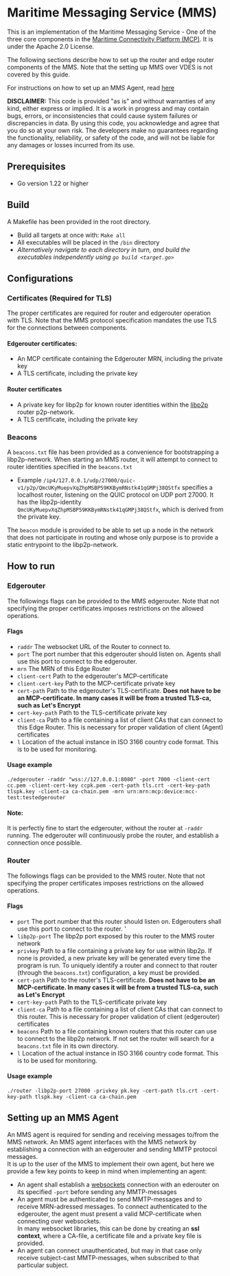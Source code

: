# Maritime Messaging Service (MMS)

This is an implementation of the Maritime Messaging Service - One of the three core components in
the [Maritime Connectivity Platform (MCP)](https://maritimeconnectivity.net/mcp-documents/). It is under the Apache 2.0
License.

The following sections describe how to set up the router and edge router components of the MMS. Note that the setting up
MMS over VDES is not covered by this guide.

For instructions on how to set up an MMS Agent, read [here](#setting-up-an-mms-agent)

**DISCLAIMER:** This code is provided "as is" and without warranties of any kind, either express or implied. It is a
work in progress and may contain bugs, errors, or inconsistencies that could cause system failures or discrepancies in
data. By using this code, you acknowledge and agree that you do so at your own risk. The developers make no guarantees
regarding the functionality, reliability, or safety of the code, and will not be liable for any damages or losses
incurred from its use.

## Prerequisites

* Go version 1.22 or higher

## Build

A Makefile has been provided in the root directory.

* Build all targets at once with: `Make all`
* All executables will be placed in the `/bin` directory
* *Alternatively navigate to each directory in turn, and build the executables independently
  using `go build <target.go>`*

## Configurations

### Certificates (Required for TLS)

The proper certificates are required for router and edgerouter operation with TLS. Note that the MMS protocol
specification mandates the use TLS for the connections between components.

#### Edgerouter certificates:

* An MCP certificate containing the Edgerouter MRN, including the private key
* A TLS certificate, including the private key

#### Router certificates

* A private key for libp2p for known router identities within
  the [libp2p](https://docs.libp2p.io/concepts/fundamentals/protocols/) router p2p-network.
* A TLS certificate, including the private key

### Beacons

A `beacons.txt` file has been provided as a convenience for bootstrapping a libp2p-network. When starting an MMS router,
it will attempt to
connect to router identities specified in the `beacons.txt`

* Example `/ip4/127.0.0.1/udp/27000/quic-v1/p2p/QmcUKyMuepvXqZhpMSBP59KKBymRNstk41qGMPj38QStfx` specifies a localhost
  router, listening on the QUIC protocol on UDP port 27000. It has the libp2p-identity
  `QmcUKyMuepvXqZhpMSBP59KKBymRNstk41qGMPj38QStfx`, which is derived from the private key.

The `beacon` module is provided to be able to set up a node in the network that does not participate in routing and
whose only purpose is to provide a static entrypoint to the libp2p-network.

## How to run

### Edgerouter

The followings flags can be provided to the MMS edgerouter. Note that not specifying the proper certificates imposes
restrictions on the allowed operations.

#### Flags

* `raddr`  The websocket URL of the Router to connect to.
* `port` The port number that this edgerouter should listen on. Agents shall use this port to connect to the edgerouter.
* `mrn` The MRN of this Edge Router
* `client-cert` Path to the edgerouter's MCP-certificate
* `client-cert-key` Path to the MCP-certificate private key
* `cert-path` Path to the edgerouter's TLS-certificate. **Does not have to be an MCP-certificate. In many cases it will
  be from a trusted TLS-ca, such as Let's Encrypt**
* `cert-key-path` Path to the TLS-certificate private key
* `client-ca` Path to a file containing a list of client CAs that can connect to this Edge Router. This is necessary for
  proper validation of client (Agent) certificates
* `l` Location of the actual instance in ISO 3166 country code format. This is to be used for monitoring.

#### Usage example

`./edgerouter -raddr "wss://127.0.0.1:8080" -port 7000 -client-cert cc.pem -client-cert-key ccpk.pem -cert-path tls.crt -cert-key-path tlspk.key -client-ca ca-chain.pem -mrn urn:mrn:mcp:device:mcc-test:testedgerouter`

#### Note:

It is perfectly fine to start the edgerouter, without the router at `-raddr` running. The edgerouter will continuously
probe the router, and establish a connection once possible.

### Router

The followings flags can be provided to the MMS router. Note that not specifying the proper certificates imposes
restrictions on the allowed operations.

#### Flags

* `port` The port number that this router should listen on. Edgerouters shall use this port to connect to the router. '
* `libp2p-port` The libp2p port exposed by this router to the MMS router network
* `privkey` Path to a file containing a private key for use within libp2p. If none is provided, a new private key will
  be generated every time the program is run. To uniquely identify a router and connect to that router (through the
  `beacons.txt`) configuration, a key must be provided.
* `cert-path` Path to the router's TLS-certificate. **Does not have to be an MCP-certificate. In many cases it will be
  from a trusted TLS-ca, such as Let's Encrypt**
* `cert-key-path` Path to the TLS-certificate private key
* `client-ca` Path to a file containing a list of client CAs that can connect to this router. This is necessary for
  proper validation of client (edgerouter) certificates
* `beacons` Path to a file containing known routers that this router can use to connect to the libp2p network. If not
  set the router will search for a `beacons.txt` file in its own directory.
* `l` Location of the actual instance in ISO 3166 country code format. This is to be used for monitoring.

#### Usage example

`./router -libp2p-port 27000 -privkey pk.key -cert-path tls.crt -cert-key-path tlspk.key -client-ca ca-chain.pem`

<a id="agent"></a>

## Setting up an MMS Agent

An MMS agent is required for sending and receiving messages to/from the MMS network. An MMS agent interfaces with the
MMS network by establishing a connection with an edgerouter and sending
MMTP protocol messages.  
It is up to the user of the MMS to implement their own agent, but here we provide a few key points to keep in mind when
implementing an agent:

* An agent shall establish a [websockets](https://developer.mozilla.org/en-US/docs/Web/API/WebSockets_API) connection
  with an ederouter on its specified `-port` before sending any MMTP-messages
* An agent must be authenticated to send MMTP-messages and to receive MRN-adressed messages. To connect authenticated to
  the edgerouter, the agent must present a valid MCP-certificate when connecting over websockets.  
  In many websocket libraries, this can be done by creating an **ssl context**, where a CA-file, a certificate file and
  a private key file is provided.
* An agent can connect unauthenticated, but may in that case only receive subject-cast MMTP-messages, when subscribed to
  that particular subject.
